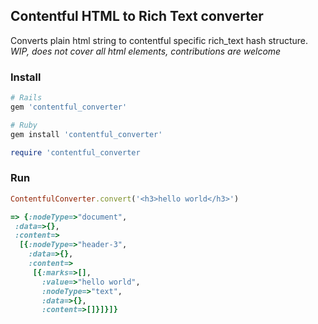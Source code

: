## Contentful HTML to Rich Text converter

Converts plain html string to contentful specific rich_text hash structure.
*WIP, does not cover all html elements, contributions are welcome*

### Install
```ruby
# Rails
gem 'contentful_converter'

# Ruby
gem install 'contentful_converter'

require 'contentful_converter

```

### Run

```ruby
ContentfulConverter.convert('<h3>hello world</h3>')

=> {:nodeType=>"document",
 :data=>{},
 :content=>
  [{:nodeType=>"header-3",
    :data=>{},
    :content=>
     [{:marks=>[],
       :value=>"hello world",
       :nodeType=>"text",
       :data=>{},
       :content=>[]}]}]}

```
